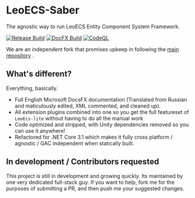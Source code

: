 # LeoECS-Saber

The agnostic way to run LeoECS Entity Component System Framework.

[![Release Build](https://github.com/loopyd/ecs-saber/actions/workflows/onpush_master.yml/badge.svg?branch=master)](https://github.com/loopyd/ecs-saber/actions/workflows/onpush_master.yml) [![DocFX Build](https://github.com/loopyd/ecs-saber/actions/workflows/onpush_docfx.yml/badge.svg)](https://github.com/loopyd/ecs-saber/actions/workflows/onpush_docfx.yml) [![CodeQL](https://github.com/loopyd/ecs-saber/actions/workflows/onpush_runql.yml/badge.svg)](https://github.com/loopyd/ecs-saber/actions/workflows/onpush_runql.yml)

We are an independent fork that promises upkeep in following the [main repository](https://github.com/Leopotam/ecs) .

## What's different?

Everything, basically.

- Full English Microsoft DocsFX documentation (Translated from Russian and maticulously edited, XML commented, and cleaned up).
- All extension plugins combined into one so you get the full featureset of ``LeoEcs-lite`` without having to do all the manual work
- Code optimized and stripped, with Unity dependencies removed so you can use it anywhere!
- Refactored for .NET Core 3.1 which makes it fully cross platform / agnostic / GAC independent when statically built.

## In development / Contributors requested

This project is still in development and growing quickly.  Its maintained by one very dedicated full-stack guy.  If you want to help, fork me for the purposes of submitting a PR, and then push me your suggested changes.